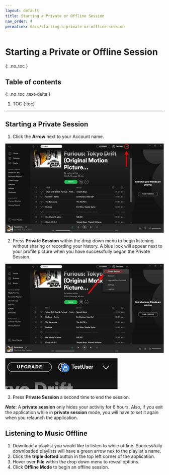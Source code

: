 ```yaml
---
layout: default
title: Starting a Private or Offline Session
nav_order: 4
permalink: docs/starting-a-private-or-offline-session
---
```


# Starting a Private or Offline Session
{: .no_toc }

## Table of contents
{: .no_toc .text-delta }

1. TOC
{:toc}

---


## Starting a Private Session

1. Click the **Arrow** next to your Account name.  

![PrivateSession](https://github.com/kanmatthew/Matt-test-docs/blob/gh-pages/assets/images/start_private_session.png?raw=true)

2. Press **Private Session** within the drop down menu to begin listening without sharing or recording your history. A blue lock will appear next to your profile picture when you have successfully began the Private Session.  

![PrivateSession2](https://github.com/kanmatthew/Matt-test-docs/blob/gh-pages/assets/images/start_private_session2.png?raw=true)


![PrivateSession3](https://github.com/kanmatthew/Matt-test-docs/blob/gh-pages/assets/images/start_private_session3.png?raw=true)


3. Press **Private Session** a second time to end the session.

**_Note_**: A **private session** only hides your activity for 6 hours. Also, if you exit the application while in **private session** mode, you will have to set it again when you relaunch the application.

## Listening to Music Offline

1. Download a playlist you would like to listen to while offline. Successfully downloaded playlists will have a green arrow nex to the playlist's name.
2. Click the **triple dotted** button in the top left corner of the application. 
3. Hover over **File** within the drop down menu to reveal options.
4. Click **Offline Mode** to begin an offline session.
